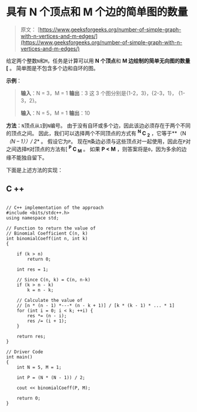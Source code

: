 # 具有 N 个顶点和 M 个边的简单图的数量

> 原文： [https://www.geeksforgeeks.org/number-of-simple-graph-with-n-vertices-and-m-edges/](https://www.geeksforgeeks.org/number-of-simple-graph-with-n-vertices-and-m-edges/)

给定两个整数`N`和`M`，任务是计算可以用 **N 个顶点**和 **M 边绘制的简单无向图的数量[** 。 简单图是不包含多个边和自环的图。

**示例**：

> **输入**：N = 3，M = 1
> **输出**：3
> 这 3 个图分别是{1-2，3}，{2-3，1}， {1-3，2}。
> 
> **输入**：N = 5，M = 1
> **输出**：10

**方法**：`N`顶点从`1`到`N`编号。 由于没有自环或多个边，因此该边必须存在于两个不同的顶点之间。 因此，我们可以选择两个不同顶点的方式有 **<sup>N</sup> C <sub>2</sub>** ，它等于**（N *（N – 1））/ 2** 。 假设它为`P`。
现在`M`条边必须与这些顶点对一起使用，因此在`P`对之间选择`M`对顶点的方法有[ **<sup>P</sup> C <sub>M</sub>** 。
如果 **P < M** ，则答案将是`0`，因为多余的边缘不能独自留下。

下面是上述方法的实现：

## C ++

```

// C++ implementation of the approach 
#include <bits/stdc++.h> 
using namespace std; 

// Function to return the value of 
// Binomial Coefficient C(n, k) 
int binomialCoeff(int n, int k) 
{ 

    if (k > n) 
        return 0; 

    int res = 1; 

    // Since C(n, k) = C(n, n-k) 
    if (k > n - k) 
        k = n - k; 

    // Calculate the value of 
    // [n * (n - 1) *---* (n - k + 1)] / [k * (k - 1) * ... * 1] 
    for (int i = 0; i < k; ++i) { 
        res *= (n - i); 
        res /= (i + 1); 
    } 

    return res; 
} 

// Driver Code 
int main() 
{ 
    int N = 5, M = 1; 

    int P = (N * (N - 1)) / 2; 

    cout << binomialCoeff(P, M); 

    return 0; 
} 

```